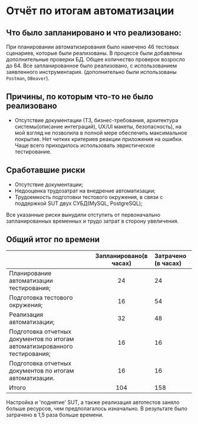 # Отчёт по итогам автоматизации
## Что было запланировано и что реализовано:
При планировании автоматизирования было намечено 46 тестовых сценариев, которые были реализованы. В процессе были добавлены дополнительные проверки БД.
Общее количество проверок возросло до 64. Все запланированное было реализовано, с использованием заявленного инструментария.
(дополнительно были использованы `Postman`, `DBeaver`).
## Причины, по которым что-то не было реализовано
- Отсутствие документации (ТЗ, бизнес-требования, архитектура системы(описание интеграций), UX/UI макеты, безопасность),
на мой взгляд не позволила в полной мере обеспечить максимальное покрытие. Нет четких критериев реакции приложения на ошибки. Чаще всего приходилось
использовать эвристическое тестирование.
## Cработавшие риски
- Отсутствие документации;
- Недооценка трудозатрат на внедрение автоматизации;
- Трудоемкость подготовки тестового окружения, в связи с поддержкой SUT двух СУБД(MySQL, PostgreSQL);

Все указанные риски вынудили отступить от первоначально запланированных временных и трудо затрат в сторону увеличения.
## Общий итог по времени
|	                                      |Запланировано(в часах)|	Затрачено (в часах)|
|----|:----:|:----------|
|Планирование автоматизации тестирования;|	24	                 |              24     |
|Подготовка тестового окружения;	|16	|54
|Реализация автоматизации;|	32	|48
|Подготовка отчетных документов по итогам автоматизированного тестирования;	|16	|16
|Подготовка отчетных документов по итогам автоматизации.	|16	|16
|Итого	|104	|158|


Настройка и 'поднятие' SUT, а также реализация автотестов заняло больше ресурсов, чем предполагалось изначально.
В результате было затрачено в 1,5 раза больше времени.
